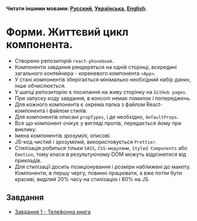 **Читати іншими мовами: [Русский](README.md), [Українська](README.ua.md),
[English](README.en.md).**

# Форми. Життєвий цикл компонента.

- Створено репозиторій `react-phonebook`.
- Компоненти завдання рендеряться на одній сторінці, всередині загального
  контейнера - кореневого компонента `<App>`.
- У стані компонентів зберігається мінімально необхідний набір даних, інше
  обчислюється.
- У шапці репозиторію є посилання на живу сторінку на `GitHub pages`.
- При запуску коду завдання, в консолі немає помилок і попереджень.
- Для кожного компонента є окрема папка з файлом React-компонента і файлом
  стилів.
- Для компонентів описані `propTypes`, і де необхідно, `defaultProps`.
- Все що компонент очікує у вигляді пропів, передається йому при виклику.
- Імена компонентів зрозумілі, описові.
- JS-код чистий і зрозумілий, використовується `Prettier`.
- Стилізація робиться тільки `SASS`, `CSS-модулями`, `Styled Components` або
  `Emotion`, тому класи в результуючому DOM можуть відрізнятися від прикладів.
- Для стилізації досить позиціонування і розміри наближені до макету.
  Компоненти, в першу чергу, повинні працювати, а вже потім бути красиві,
  виділяй 20% часу на стилізацію і 80% на JS.

## Завдання

- [Завдання 1 - Телефонна книга](assets/phonebook/README.ua.md)
